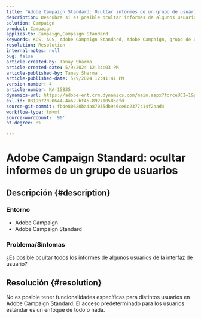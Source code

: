 ```yaml
---
title: "Adobe Campaign Standard: Ocultar informes de un grupo de usuarios"
description: Descubra si es posible ocultar informes de algunos usuarios en Adobe Campaign Standard.
solution: Campaign
product: Campaign
applies-to: Campaign,Campaign Standard
keywords: KCS, ACS, Adobe Campaign Standard, Adobe Campaign, grupo de usuarios, ocultar informes, preguntas frecuentes
resolution: Resolution
internal-notes: null
bug: false
article-created-by: Tanay Sharma .
article-created-date: 5/9/2024 12:34:03 PM
article-published-by: Tanay Sharma .
article-published-date: 5/9/2024 12:41:41 PM
version-number: 4
article-number: KA-15835
dynamics-url: https://adobe-ent.crm.dynamics.com/main.aspx?forceUCI=1&pagetype=entityrecord&etn=knowledgearticle&id=1108b866-000e-ef11-9f89-000d3a345e57
exl-id: 0319b72d-0644-4a62-bf45-892710585efd
source-git-commit: fb4e80620ba4a87035db946ce6c2377c14f2aad4
workflow-type: tm+mt
source-wordcount: '90'
ht-degree: 8%

---
```


# Adobe Campaign Standard: ocultar informes de un grupo de usuarios

## Descripción {#description}


### Entorno

- Adobe Campaign
- Adobe Campaign Standard


### Problema/Síntomas

¿Es posible ocultar todos los informes de algunos usuarios de la interfaz de usuario?


## Resolución {#resolution}


No es posible tener funcionalidades específicas para distintos usuarios en Adobe Campaign Standard. El acceso predeterminado para los usuarios estándar es un enfoque de todo o nada.
